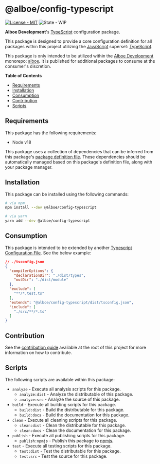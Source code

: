 # @alboe/config-typescript

[![License - MIT](https://shields.io/badge/License-MIT-blue?style=flat)](https://github.com/AlboeDev/alboe/blob/main/packages/config/typescript/LICENSE)
![State - WIP](https://shields.io/badge/State-WIP-orange?style=flat)

**Alboe Development**'s [TypeScript](https://www.typescriptlang.org/) configuration package.

This package is designed to provide a core configuration definition for all packages within this project utilizing the [JavaScript](https://www.javascript.com/) superset: [TypeScript](https://www.typescriptlang.org/).

This package is only intended to be utilized within the [Alboe Development](https://github.com/AlboeDev) monorepo: [alboe](https://github.com/AlboeDev/alboe). It is published for additional packages to consume at the consumer's discretion.

**Table of Contents**

* [Requirements](#requirements)
* [Installation](#installation)
* [Consumption](#consumption)
* [Contribution](#contribution)
* [Scripts](#scripts)

## Requirements

This package has the following requirements:

* Node v18

This package uses a collection of dependencies that can be inferred from this package's [package definition file](https://github.com/AlboeDev/alboe/blob/main/packages/config/typescript/package.json). These dependencies should be automatically managed based on this package's definition file, along with your package manager.

## Installation

This package can be installed using the following commands:

```bash
# via npm
npm install --dev @alboe/config-typescript

# via yarn
yarn add --dev @alboe/config-typescript
```

## Consumption

This package is intended to be extended by another [Typescript Configuration File](https://www.typescriptlang.org/docs/handbook/tsconfig-json.html). See the below example:

```json
// ./tsconfig.json
{
  "compilerOptions": {
    "declarationDir": "./dist/types",
    "outDir": "./dist/module"
  },
  "exclude": [
    "**/*.test.ts"
  ],
  "extends": "@alboe/config-typescript/dist/tsconfig.json",
  "include": [
    "./src/**/*.ts"
  ]
}
```

## Contribution

See the [contribution guide](https://github.com/AlboeDev/alboe/blob/main/README.md) available at the root of this project for more information on how to contribute.

## Scripts

The following scripts are available within this package:

* `analyze` - Execute all analysis scripts for this package.
  * `analyze:dist` - Analyze the distributable of this package.
  * `analyze:src` - Analyze the source of this package.
* `build` - Execute all building scripts for this package.
  * `build:dist` - Build the distributable for this package.
  * `build:docs` - Build the documentation for this package.
* `clean` - Execute all cleaning scripts for this package.
  * `clean:dist` - Clean the distributable for this package.
  * `clean:docs` - Clean the documentation for this package.
* `publish` - Execute all publishing scripts for this package.
  * `publish:npmjs` - Publish this package to [npmjs](https://www.npmjs.com/).
* `test` - Execute all testing scripts for this package.
  * `test:dist` - Test the distributable for this package.
  * `test:src` - Test the source for this package.
